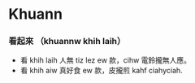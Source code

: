 # Khuann

### 看起來 （khuannw khih laih）

* 看 khih laih 人無 tiz lez ew 款，cihw 電鈴攏無人應。
* 看 khih aiw 真好食 ew 款，皮攏煎 kahf ciahyciah.
